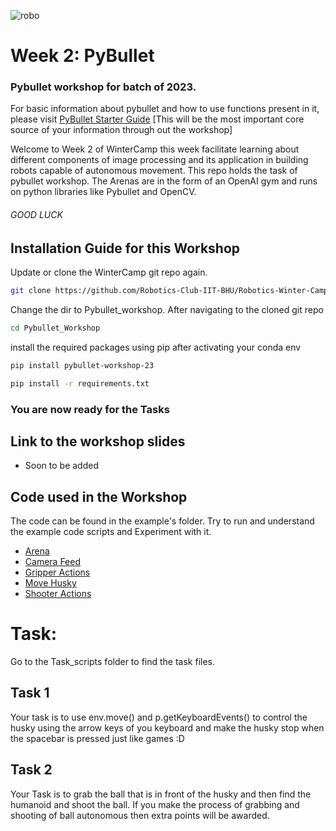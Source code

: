 ![robo](https://user-images.githubusercontent.com/120899038/222499315-4d8546e2-3fee-427b-be2a-ae76ddc3c088.png)

# Week 2: PyBullet

### Pybullet workshop for batch of 2023.

For basic information about pybullet and how to use functions present in it, please visit [PyBullet Starter Guide](https://github.com/Robotics-Club-IIT-BHU/Robotics-Winter-Camp-2023/blob/main/Pybullet_Workshop/pybullet_quickstartguide.pdf) [This will be the most important core source of your information through out the workshop]

Welcome to Week 2 of WinterCamp this week facilitate learning about different components of image processing and its application in building robots capable of autonomous movement. This repo holds the task of pybullet workshop. The Arenas are in the form of an OpenAI gym and runs on python libraries like Pybullet and OpenCV.

###### GOOD LUCK

## Installation Guide for this Workshop

Update or clone the WinterCamp git repo again.
```bash
git clone https://github.com/Robotics-Club-IIT-BHU/Robotics-Winter-Camp-2023.git
```
Change the dir to Pybullet_workshop. After navigating to the cloned git repo
```bash
cd Pybullet_Workshop
```
install the required packages using pip after activating your conda env
```bash
pip install pybullet-workshop-23
```
```bash
pip install -r requirements.txt
```

### You are now ready for the Tasks

## Link to the workshop slides
- Soon to be added

## Code used in the Workshop 
The code can be found in the example's folder. Try to run and understand the example code scripts and Experiment with it.
- [Arena](https://github.com/Robotics-Club-IIT-BHU/Robotics-Winter-Camp-2023/blob/main/Pybullet_Workshop/examples/Arena.py)
- [Camera Feed](https://github.com/Robotics-Club-IIT-BHU/Robotics-Winter-Camp-2023/blob/main/Pybullet_Workshop/examples/camera_feed.py)
- [Gripper Actions](https://github.com/Robotics-Club-IIT-BHU/Robotics-Winter-Camp-2023/blob/main/Pybullet_Workshop/examples/gripper_actions.py)
- [Move Husky](https://github.com/Robotics-Club-IIT-BHU/Robotics-Winter-Camp-2023/blob/main/Pybullet_Workshop/examples/move_husky.py)
- [Shooter Actions](https://github.com/Robotics-Club-IIT-BHU/Robotics-Winter-Camp-2023/blob/main/Pybullet_Workshop/examples/shooter_actions.py)

# Task:
Go to the Task_scripts folder to find the task files.
## Task 1 
Your task is to use env.move() and p.getKeyboardEvents() to control the husky using the arrow keys
of you keyboard and make the husky stop when the spacebar is pressed just like games :D
## Task 2
Your Task is to grab the ball that is in front of the husky and then find the humanoid and shoot the ball.
If you make the process of grabbing and shooting of ball autonomous then extra points will be awarded.
